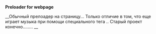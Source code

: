 **Preloader for webpage**

__Обычный прелоадер на страницу... Только отличие в том, что еще играет музыка при помощи специального тега <embed></embed>.. Старый проект конечно........ __